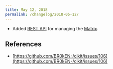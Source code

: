 ```yaml
---
title: May 12, 2018
permalink: /changelog/2018-05-12/
---
```


- Added [REST API](/documentation/matrix/rest-api/) for managing the [Matrix](/documentation/matrix).

## References

- [https://github.com/BR0kEN-/cikit/issues/106](https://github.com/BR0kEN-/cikit/issues/106)
